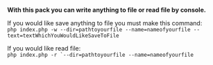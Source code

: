 **With this pack you can write anything to file or read file by console.**

If you would like save anything to file you must make this command:
<br>
``php index.php -w --dir=pathtoyourfile --name=nameofyourfile --text=textWhichYouWouldLikeSaveToFile``

If you would like read  file:<br>
``php index.php -r `--dir=pathtoyourfile --name=nameofyourfile``